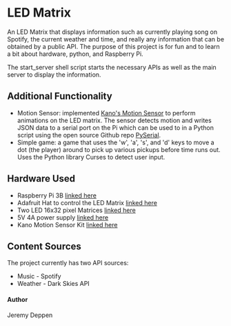 # LED Matrix

An LED Matrix that displays information such as currently playing song on Spotify, the current weather and time, and really any information that can be obtained by a public API.
The purpose of this project is for fun and to learn a bit about hardware, python, and Raspberry Pi.

The start_server shell script starts the necessary APIs as well as the main server to display the information.

## Additional Functionality
* Motion Sensor: implemented [Kano's Motion Sensor](https://kano.me/store/us/products/motion-sensor-kit) to perform animations on the LED matrix. The sensor detects motion and writes JSON data to a serial port on the Pi which can be used to in a Python script using the open source Github repo [PySerial](https://github.com/pyserial/pyserial).
* Simple game: a game that uses the 'w', 'a', 's', and 'd' keys to move a dot (the player) around to pick up various pickups before time runs out. Uses the Python library Curses to detect user input.

## Hardware Used

* Raspberry Pi 3B [linked here](https://www.raspberrypi.org/products/raspberry-pi-3-model-b/)
* Adafruit Hat to control the LED Matrix [linked here](https://www.adafruit.com/product/2345)
* Two LED 16x32 pixel Matrices [linked here](https://www.adafruit.com/product/420)
* 5V 4A power supply [linked here](https://www.adafruit.com/product/1466)
* Kano Motion Sensor Kit [linked here](https://kano.me/store/us/products/motion-sensor-kit)

## Content Sources
The project currently has two API sources:
 * Music - Spotify
 * Weather - Dark Skies API


#### Author
Jeremy Deppen

